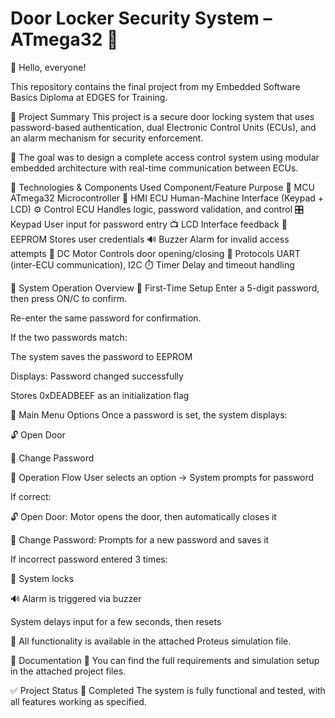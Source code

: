 # Door Locker Security System – ATmega32 🔐
👋 Hello, everyone!

This repository contains the final project from my Embedded Software Basics Diploma at EDGES for Training.

📝 Project Summary
This project is a secure door locking system that uses password-based authentication, dual Electronic Control Units (ECUs), and an alarm mechanism for security enforcement.

🎯 The goal was to design a complete access control system using modular embedded architecture with real-time communication between ECUs.

🧰 Technologies & Components Used
Component/Feature	Purpose
🧠 MCU	ATmega32 Microcontroller
🧾 HMI ECU	Human-Machine Interface (Keypad + LCD)
⚙️ Control ECU	Handles logic, password validation, and control
🎛️ Keypad	User input for password entry
📺 LCD	Interface feedback
💾 EEPROM	Stores user credentials
🔊 Buzzer	Alarm for invalid access attempts
🚪 DC Motor	Controls door opening/closing
🔄 Protocols	UART (inter-ECU communication), I2C
⏱️ Timer	Delay and timeout handling

🔐 System Operation Overview
🔁 First-Time Setup
Enter a 5-digit password, then press ON/C to confirm.

Re-enter the same password for confirmation.

If the two passwords match:

The system saves the password to EEPROM

Displays: Password changed successfully

Stores 0xDEADBEEF as an initialization flag

🧭 Main Menu Options
Once a password is set, the system displays:

🔓 Open Door

🔄 Change Password

🧩 Operation Flow
User selects an option → System prompts for password

If correct:

🔓 Open Door: Motor opens the door, then automatically closes it

🔄 Change Password: Prompts for a new password and saves it

If incorrect password entered 3 times:

🚨 System locks

🔊 Alarm is triggered via buzzer

System delays input for a few seconds, then resets

🧪 All functionality is available in the attached Proteus simulation file.

📄 Documentation
📎 You can find the full requirements and simulation setup in the attached project files.

✅ Project Status
🎉 Completed
The system is fully functional and tested, with all features working as specified.
